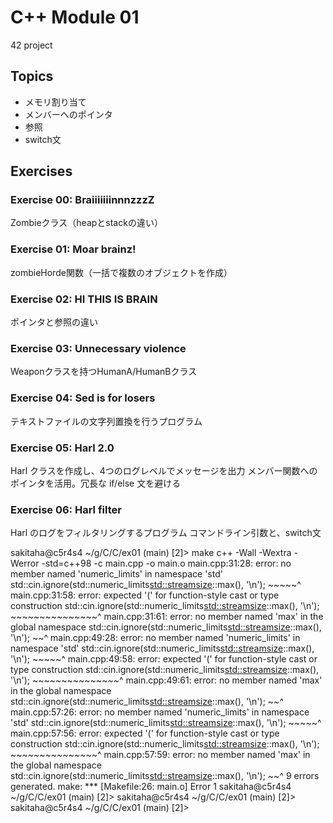 # C++ Module 01

42 project

## Topics

- メモリ割り当て
- メンバーへのポインタ
- 参照
- switch文

## Exercises
### Exercise 00: BraiiiiiiinnnzzzZ

Zombieクラス（heapとstackの違い）

### Exercise 01: Moar brainz!

zombieHorde関数（一括で複数のオブジェクトを作成）

### Exercise 02: HI THIS IS BRAIN

ポインタと参照の違い

### Exercise 03: Unnecessary violence

Weaponクラスを持つHumanA/HumanBクラス

### Exercise 04: Sed is for losers

テキストファイルの文字列置換を行うプログラム

### Exercise 05: Harl 2.0

Harl クラスを作成し、4つのログレベルでメッセージを出力
メンバー関数へのポインタを活用。冗長な if/else 文を避ける

### Exercise 06: Harl filter

Harl のログをフィルタリングするプログラム
コマンドライン引数と、switch文


sakitaha@c5r4s4 ~/g/C/C/ex01 (main) [2]> make
c++ -Wall -Wextra -Werror -std=c++98 -c main.cpp -o main.o
main.cpp:31:28: error: no member named 'numeric_limits' in namespace 'std'
      std::cin.ignore(std::numeric_limits<std::streamsize>::max(), '\n');
                      ~~~~~^
main.cpp:31:58: error: expected '(' for function-style cast or type construction
      std::cin.ignore(std::numeric_limits<std::streamsize>::max(), '\n');
                                          ~~~~~~~~~~~~~~~^
main.cpp:31:61: error: no member named 'max' in the global namespace
      std::cin.ignore(std::numeric_limits<std::streamsize>::max(), '\n');
                                                          ~~^
main.cpp:49:28: error: no member named 'numeric_limits' in namespace 'std'
      std::cin.ignore(std::numeric_limits<std::streamsize>::max(), '\n');
                      ~~~~~^
main.cpp:49:58: error: expected '(' for function-style cast or type construction
      std::cin.ignore(std::numeric_limits<std::streamsize>::max(), '\n');
                                          ~~~~~~~~~~~~~~~^
main.cpp:49:61: error: no member named 'max' in the global namespace
      std::cin.ignore(std::numeric_limits<std::streamsize>::max(), '\n');
                                                          ~~^
main.cpp:57:26: error: no member named 'numeric_limits' in namespace 'std'
    std::cin.ignore(std::numeric_limits<std::streamsize>::max(), '\n');
                    ~~~~~^
main.cpp:57:56: error: expected '(' for function-style cast or type construction
    std::cin.ignore(std::numeric_limits<std::streamsize>::max(), '\n');
                                        ~~~~~~~~~~~~~~~^
main.cpp:57:59: error: no member named 'max' in the global namespace
    std::cin.ignore(std::numeric_limits<std::streamsize>::max(), '\n');
                                                        ~~^
9 errors generated.
make: *** [Makefile:26: main.o] Error 1
sakitaha@c5r4s4 ~/g/C/C/ex01 (main) [2]>
sakitaha@c5r4s4 ~/g/C/C/ex01 (main) [2]>
sakitaha@c5r4s4 ~/g/C/C/ex01 (main) [2]>
